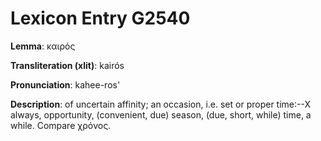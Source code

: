 # Lexicon Entry G2540

**Lemma**: καιρός

**Transliteration (xlit)**: kairós

**Pronunciation**: kahee-ros'

**Description**:
of uncertain affinity; an occasion, i.e. set or proper time:--X always, opportunity, (convenient, due) season, (due, short, while) time, a while. Compare χρόνος.
